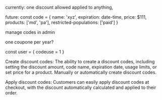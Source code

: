 

currently: 
one discount allowed
applied to anything,

future: 
const code = {
  name: 'xyz',
  expiration: date-time,
  price: $111,
  products: ['md', 'pa'],
  restricted-populations: ['paid']
}

manage codes in admin

one coupone per year?

const user = {
  codeuse = 1 
}

Create discount codes: The ability to create a discount codes, including setting the discount amount, code name, expiration date, usage limits, or set price for a product. Manually or automatically create discount codes.

Apply discount codes: Customers can easily apply discount codes at checkout, with the discount automatically calculated and applied to their order.